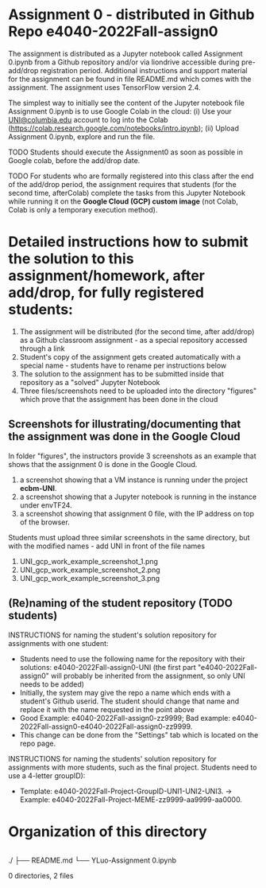 # Assignment 0 - distributed in Github Repo e4040-2022Fall-assign0
The assignment is distributed as a Jupyter notebook called Assignment 0.ipynb from a Github repository and/or via liondrive accessible during pre-add/drop registration period. Additional instructions and support material for the assignment can be found in file README.md which comes with the assignment. The assignment uses TensorFlow version 2.4.

The simplest way to initially see the content of the Jupyter notebook file Assignment 0.ipynb is to use Google Colab in the cloud: (i) Use your UNI@columbia.edu account to log into the Colab (https://colab.research.google.com/notebooks/intro.ipynb); (ii) Upload Assignment 0.ipynb, explore and run the file. 

TODO Students should execute the Assignment0 as soon as possible in Google colab, before the add/drop date.

TODO For students who are formally registered into this class after the end of the add/drop period, the assignment requires that students (for the second time, afterColab) complete the tasks from this Jupyter Notebook while running it on the **Google Cloud (GCP) custom image** (not Colab, Colab is only a temporary execution method).

# Detailed instructions how to submit the solution to this assignment/homework, after add/drop, for fully registered students:
1. The assignment will be distributed (for the second time, after add/drop) as a Github classroom assignment - as a special repository accessed through a link
2. Student's copy of the assignment gets created automatically with a special name - students have to rename per instructions below
3. The solution to the assignment has to be submitted inside that repository as a "solved" Jupyter Notebook
4. Three files/screenshots need to be uploaded into the directory "figures" which prove that the assignment has been done in the cloud

## Screenshots for illustrating/documenting that the assignment was done in the Google Cloud
In folder "figures", the instructors provide 3 screenshots as an example that shows that the assignment 0 is done in the Google Cloud.<br>
1. a screenshot showing that a VM instance is running under the project **ecbm-UNI**.
2. a screenshot showing that a Jupyter notebook is running in the instance under envTF24.
3. a screenshot showing that assignment 0 file, with the IP address on top of the browser.

Students must upload three similar screenshots in the same directory, but with the modified names - add UNI in front of the file names
1. UNI_gcp_work_example_screenshot_1.png
2. UNI_gcp_work_example_screenshot_2.png
3. UNI_gcp_work_example_screenshot_3.png

## (Re)naming of the student repository (TODO students)
INSTRUCTIONS for naming the student's solution repository for assignments with one student:
* Students need to use the following name for the repository with their solutions: e4040-2022Fall-assign0-UNI (the first part "e4040-2022Fall-assign0" will probably be inherited from the assignment, so only UNI needs to be added) 
* Initially, the system may give the repo a name which ends with a student's Github userid. The student should change that name and replace it with the name requested in the point above
* Good Example: e4040-2022Fall-assign0-zz9999;   Bad example: e4040-2022Fall-assign0-e4040-2022Fall-assign0-zz9999.
* This change can be done from the "Settings" tab which is located on the repo page.

INSTRUCTIONS for naming the students' solution repository for assignments with more students, such as the final project. Students need to use a 4-letter groupID): 
* Template: e4040-2022Fall-Project-GroupID-UNI1-UNI2-UNI3. -> Example: e4040-2022Fall-Project-MEME-zz9999-aa9999-aa0000.

# Organization of this directory

```            

```
./
├── README.md
└── YLuo-Assignment 0.ipynb

0 directories, 2 files
